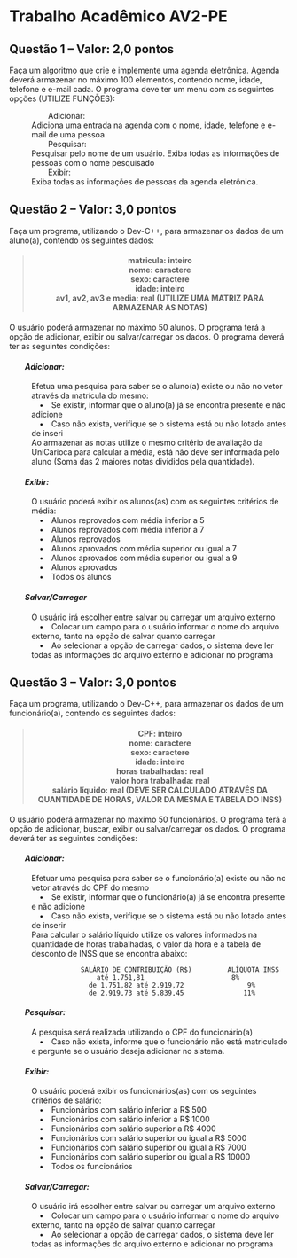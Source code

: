 # Trabalho Acadêmico AV2-PE

<h2>Questão 1 – Valor: 2,0 pontos</h2>
<p>Faça um algoritmo que crie e implemente uma agenda eletrônica. Agenda deverá armazenar no máximo 100 elementos, contendo nome, idade, telefone e e-mail cada. O programa deve ter um menu com as seguintes opções (UTILIZE FUNÇÕES):</p>
<dl>
	<dt>&emsp;&emsp;&emsp;&emsp;&emsp;Adicionar:</dt>
		<dd>Adiciona uma entrada na agenda com o nome, idade, telefone e e-mail de uma pessoa</dd>
	<dt>&emsp;&emsp;&emsp;&emsp;&emsp;Pesquisar:</dt>
		<dd>Pesquisar pelo nome de um usuário. Exiba todas as informações de pessoas com o nome pesquisado</dd>
	<dt>&emsp;&emsp;&emsp;&emsp;&emsp;Exibir:</dt>
		<dd>Exiba todas as informações de pessoas da agenda eletrônica.</dd>
</dl>


<h2>Questão 2 – Valor: 3,0 pontos</h2>
<p>Faça um programa, utilizando o Dev-C++, para armazenar os dados de um aluno(a), contendo os seguintes dados:</p>
<blockquote>
	<h4 align="center">
		matricula: inteiro<br/>
		nome: caractere<br/>
		sexo: caractere<br/>
		idade: inteiro<br/>
		av1, av2, av3 e media: real	(UTILIZE UMA MATRIZ PARA ARMAZENAR AS NOTAS)
	</h4>
</blockquote>

<p>O usuário poderá armazenar no máximo 50 alunos. O programa terá a opção de adicionar, exibir ou salvar/carregar os dados. O programa deverá ter as seguintes condições:</p>

<h4><em>&emsp;&emsp;Adicionar:</em></h4>
<dl>
	<dd>Efetua uma pesquisa para saber se o aluno(a) existe ou não no vetor através da matrícula do mesmo:</dd>
	<dd>&emsp;•&emsp;Se existir, informar que o aluno(a) já se encontra presente e não adicione</dd>
	<dd>&emsp;•&emsp;Caso não exista, verifique se o sistema está ou não lotado antes de inseri</dd>
	<dd>Ao armazenar as notas utilize o mesmo critério de avaliação da UniCarioca para calcular a média, está não deve ser informada pelo aluno (Soma das 2 maiores notas divididos pela quantidade).</dd>
</dl>

<h4><em>&emsp;&emsp;Exibir:</em></h4>
<dl>
	<dd>O usuário poderá exibir os alunos(as) com os seguintes critérios de média:</dd>
	<dd>&emsp;•&emsp;Alunos reprovados com média inferior a 5</dd>
	<dd>&emsp;•&emsp;Alunos reprovados com média inferior a 7</dd>
	<dd>&emsp;•&emsp;Alunos reprovados</dd>
	<dd>&emsp;•&emsp;Alunos aprovados com média superior ou igual a 7</dd>
	<dd>&emsp;•&emsp;Alunos aprovados com média superior ou igual a 9</dd>
	<dd>&emsp;•&emsp;Alunos aprovados</dd>
	<dd>&emsp;•&emsp;Todos os alunos</dd>
</dl>

<h4><em>&emsp;&emsp;Salvar/Carregar</em></h4>
<dl>
	<dd>O usuário irá escolher entre salvar ou carregar um arquivo externo</dd>
	<dd>&emsp;•&emsp;Colocar um campo para o usuário informar o nome do arquivo externo, tanto na opção de salvar quanto carregar</dd>
	<dd>&emsp;•&emsp;Ao selecionar a opção de carregar dados, o sistema deve ler todas as informações do arquivo externo e adicionar no programa</dd>
</dl>


<h2>Questão 3 – Valor: 3,0 pontos</h2>
<p>Faça um programa, utilizando o Dev-C++, para armazenar os dados de um funcionário(a), contendo os seguintes dados:</p>
<blockquote>
	<h4 align="center">
		CPF: inteiro<br/>
		nome: caractere<br/>
		sexo: caractere<br/>
		idade: inteiro<br/>
		horas trabalhadas: real<br/>
		valor hora trabalhada: real<br/>
		salário líquido: real (DEVE SER CALCULADO ATRAVÉS DA QUANTIDADE DE HORAS, VALOR DA MESMA E TABELA DO INSS)
	</h4>
</blockquote>

<p>O usuário poderá armazenar no máximo 50 funcionários. O programa terá a opção de adicionar, buscar, exibir ou salvar/carregar os dados. O programa deverá ter as seguintes condições:</p>

<h4><em>&emsp;&emsp;Adicionar:</em></h4>
<dl>
	<dd>Efetuar uma pesquisa para saber se o funcionário(a) existe ou não no vetor através do CPF do mesmo</dd>
	<dd>&emsp;•&emsp;Se existir, informar que o funcionário(a) já se encontra presente e não adicione</dd>
	<dd>&emsp;•&emsp;Caso não exista, verifique se o sistema está ou não lotado antes de inserir</dd>
	<dd>Para calcular o salário líquido utilize os valores informados na quantidade de horas trabalhadas, o valor da hora e a tabela de desconto de INSS que se encontra abaixo:</dd>
</dl>

					  SALÁRIO DE CONTRIBUIÇÃO (R$)	       ALÍQUOTA INSS
						  até 1.751,81	                    8%
					    de 1.751,82 até 2.919,72	            9%
					    de 2.919,73 até 5.839,45	           11%

 
<h4><em>&emsp;&emsp;Pesquisar:</em></h4>
<dl>
	<dd>A pesquisa será realizada utilizando o CPF do funcionário(a)</dd>
	<dd>&emsp;•&emsp;Caso não exista, informe que o funcionário não está matriculado e pergunte se o usuário deseja adicionar no sistema.</dd>
</dl>

<h4><em>&emsp;&emsp;Exibir:</em></h4>
<dl>
	<dd>O usuário poderá exibir os funcionários(as) com os seguintes critérios de salário:</dd>
	<dd>&emsp;•&emsp;Funcionários com salário inferior a R$ 500</dd>
	<dd>&emsp;•&emsp;Funcionários com salário inferior a R$ 1000</dd>
	<dd>&emsp;•&emsp;Funcionários com salário superior a R$ 4000</dd>
	<dd>&emsp;•&emsp;Funcionários com salário superior ou igual a R$ 5000</dd>
	<dd>&emsp;•&emsp;Funcionários com salário superior ou igual a R$ 7000</dd>
	<dd>&emsp;•&emsp;Funcionários com salário superior ou igual a R$ 10000</dd>
	<dd>&emsp;•&emsp;Todos os funcionários</dd>
</dl>

<h4><em>&emsp;&emsp;Salvar/Carregar:</em></h4>
<dl>
	<dd>O usuário irá escolher entre salvar ou carregar um arquivo externo</dd>
	<dd>&emsp;•&emsp;Colocar um campo para o usuário informar o nome do arquivo externo, tanto na opção de salvar quanto carregar</dd>
	<dd>&emsp;•&emsp;Ao selecionar a opção de carregar dados, o sistema deve ler todas as informações do arquivo externo e adicionar no programa</dd>
</dl>
